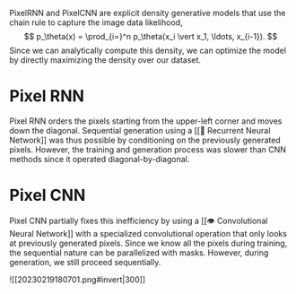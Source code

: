 PixelRNN and PixelCNN are explicit density generative models that use the chain rule to capture the image data likelihood, 
$$
p_\theta(x) = \prod_{i=}^n p_\theta(x_i \vert x_1, \ldots, x_{i-1}).
$$
 Since we can analytically compute this density, we can optimize the model by directly maximizing the density over our dataset.

# Pixel RNN
Pixel RNN orders the pixels starting from the upper-left corner and moves down the diagonal. Sequential generation using a [[💬 Recurrent Neural Network]] was thus possible by conditioning on the previously generated pixels. However, the training and generation process was slower than CNN methods since it operated diagonal-by-diagonal.

# Pixel CNN
Pixel CNN partially fixes this inefficiency by using a [[👁️ Convolutional Neural Network]] with a specialized convolutional operation that only looks at previously generated pixels. Since we know all the pixels during training, the sequential nature can be parallelized with masks. However, during generation, we still proceed sequentially.

![[20230219180701.png#invert|300]]